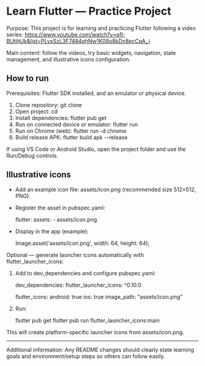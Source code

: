 # Learn Flutter — Practice Project

Purpose: This project is for learning and practicing Flutter following a video series: https://www.youtube.com/watch?v=p1l-BUtjHJk&list=PLyxSzL3F7484qhNw1K08o8kDn8ecCpA_j

Main content: follow the videos, try basic widgets, navigation, state management, and illustrative icons configuration.

## How to run

Prerequisites: Flutter SDK installed, and an emulator or physical device.

1. Clone repository:
   git clone <repo-url>
2. Open project:
   cd <project-folder>
3. Install dependencies:
   flutter pub get
4. Run on connected device or emulator:
   flutter run
5. Run on Chrome (web):
   flutter run -d chrome
6. Build release APK:
   flutter build apk --release

If using VS Code or Android Studio, open the project folder and use the Run/Debug controls.

## Illustrative icons

-   Add an example icon file: assets/icon.png (recommended size 512×512, PNG).
-   Register the asset in pubspec.yaml:

    flutter:
    assets: - assets/icon.png

-   Display in the app (example):

    Image.asset('assets/icon.png', width: 64, height: 64);

Optional — generate launcher icons automatically with flutter_launcher_icons:

1. Add to dev_dependencies and configure pubspec.yaml:

    dev_dependencies:
    flutter_launcher_icons: ^0.10.0

    flutter_icons:
    android: true
    ios: true
    image_path: "assets/icon.png"

2. Run:

    flutter pub get
    flutter pub run flutter_launcher_icons:main

This will create platform-specific launcher icons from assets/icon.png.

---

Additional information: Any README changes should clearly state learning goals and environment/setup steps so others can follow easily.
